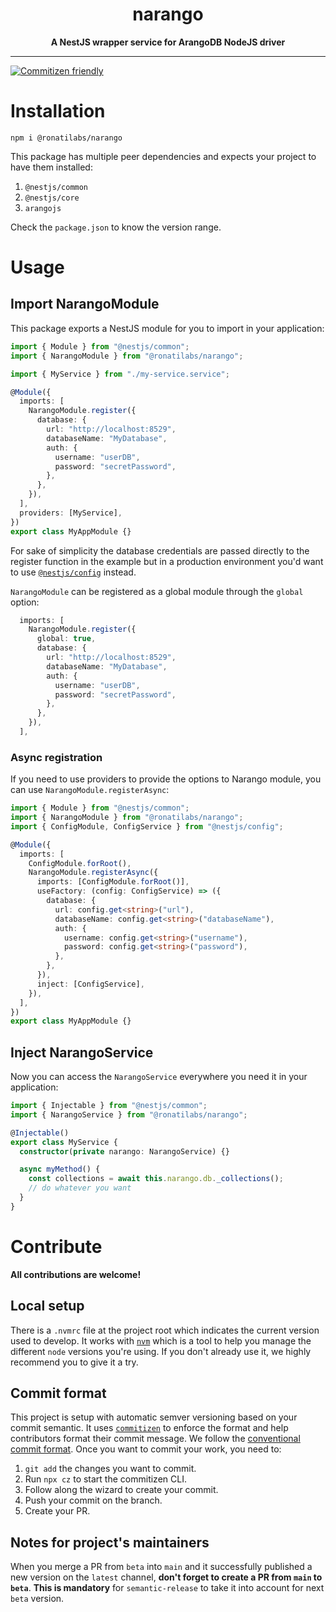 <div align="center">
  <h1>narango</h1>
  <strong>A NestJS wrapper service for ArangoDB NodeJS driver</strong>
</div>

<hr>

[![Commitizen friendly](https://img.shields.io/badge/commitizen-friendly-brightgreen.svg)](http://commitizen.github.io/cz-cli/)

# Installation

```
npm i @ronatilabs/narango
```

This package has multiple peer dependencies and expects your project to have them installed:

1. `@nestjs/common`
2. `@nestjs/core`
3. `arangojs`

Check the `package.json` to know the version range.

# Usage

## Import NarangoModule

This package exports a NestJS module for you to import in your application:

```typescript
import { Module } from "@nestjs/common";
import { NarangoModule } from "@ronatilabs/narango";

import { MyService } from "./my-service.service";

@Module({
  imports: [
    NarangoModule.register({
      database: {
        url: "http://localhost:8529",
        databaseName: "MyDatabase",
        auth: {
          username: "userDB",
          password: "secretPassword",
        },
      },
    }),
  ],
  providers: [MyService],
})
export class MyAppModule {}
```

For sake of simplicity the database credentials are passed directly to the register function in the example but in a production environment you'd want to use [`@nestjs/config`](https://docs.nestjs.com/techniques/configuration) instead.

`NarangoModule` can be registered as a global module through the `global` option:

```ts
  imports: [
    NarangoModule.register({
      global: true,
      database: {
        url: "http://localhost:8529",
        databaseName: "MyDatabase",
        auth: {
          username: "userDB",
          password: "secretPassword",
        },
      },
    }),
  ],

```

### Async registration

If you need to use providers to provide the options to Narango module, you can use `NarangoModule.registerAsync`:

```ts
import { Module } from "@nestjs/common";
import { NarangoModule } from "@ronatilabs/narango";
import { ConfigModule, ConfigService } from "@nestjs/config";

@Module({
  imports: [
    ConfigModule.forRoot(),
    NarangoModule.registerAsync({
      imports: [ConfigModule.forRoot()],
      useFactory: (config: ConfigService) => ({
        database: {
          url: config.get<string>("url"),
          databaseName: config.get<string>("databaseName"),
          auth: {
            username: config.get<string>("username"),
            password: config.get<string>("password"),
          },
        },
      }),
      inject: [ConfigService],
    }),
  ],
})
export class MyAppModule {}
```

## Inject NarangoService

Now you can access the `NarangoService` everywhere you need it in your application:

```typescript
import { Injectable } from "@nestjs/common";
import { NarangoService } from "@ronatilabs/narango";

@Injectable()
export class MyService {
  constructor(private narango: NarangoService) {}

  async myMethod() {
    const collections = await this.narango.db._collections();
    // do whatever you want
  }
}
```

# Contribute

**All contributions are welcome!**

## Local setup

There is a `.nvmrc` file at the project root which indicates the current version used to develop. It works with [`nvm`](https://github.com/nvm-sh/nvm) which is a tool to help you manage the different `node` versions you're using. If you don't already use it, we highly recommend you to give it a try.

## Commit format

This project is setup with automatic semver versioning based on your commit semantic. It uses [`commitizen`](https://commitizen.github.io/cz-cli/) to enforce the format and help contributors format their commit message. We follow the [conventional commit format](https://www.conventionalcommits.org/en/v1.0.0/). Once you want to commit your work, you need to:

1. `git add` the changes you want to commit.
2. Run `npx cz` to start the commitizen CLI.
3. Follow along the wizard to create your commit.
4. Push your commit on the branch.
5. Create your PR.

## Notes for project's maintainers

When you merge a PR from `beta` into `main` and it successfully published a new version on the `latest` channel, **don't forget to create a PR from `main` to `beta`**. **This is mandatory** for `semantic-release` to take it into account for next `beta` version.
